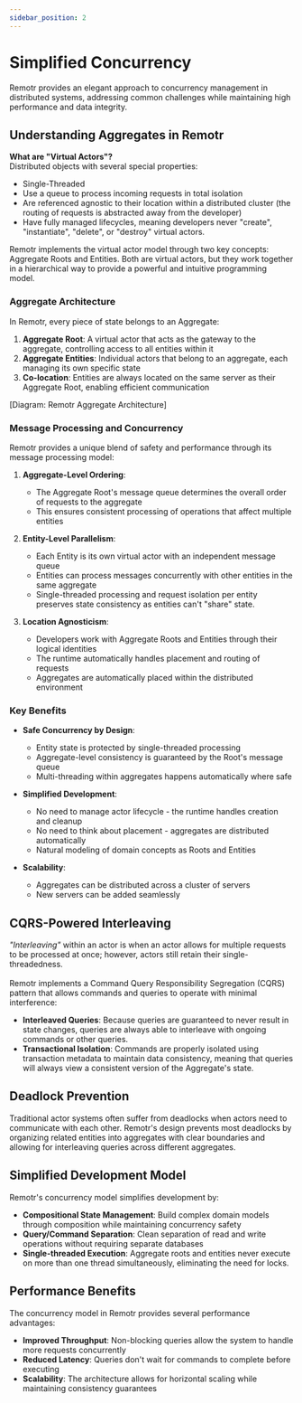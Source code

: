 ```yaml
---
sidebar_position: 2
---
```


# Simplified Concurrency

Remotr provides an elegant approach to concurrency management in distributed systems, addressing common challenges while maintaining high performance and data integrity.

## Understanding Aggregates in Remotr

**What are "Virtual Actors"?**\
Distributed objects with several special properties:
- Single-Threaded
- Use a queue to process incoming requests in total isolation
- Are referenced agnostic to their location within a distributed cluster (the routing of requests is abstracted away from the developer)
- Have fully managed lifecycles, meaning developers never "create", "instantiate", "delete", or "destroy" virtual actors.

Remotr implements the virtual actor model through two key concepts: Aggregate Roots and Entities. Both are virtual actors, but they work together in a hierarchical way to provide a powerful and intuitive programming model.

### Aggregate Architecture

In Remotr, every piece of state belongs to an Aggregate:

1. **Aggregate Root**: A virtual actor that acts as the gateway to the aggregate, controlling access to all entities within it
2. **Aggregate Entities**: Individual actors that belong to an aggregate, each managing its own specific state
3. **Co-location**: Entities are always located on the same server as their Aggregate Root, enabling efficient communication

[Diagram: Remotr Aggregate Architecture]
<!-- Insert diagram showing:
     - Aggregate Root with its message queue
     - Multiple Entity actors within the aggregate
     - Message flow from external sources through Root to Entities
     - Co-location on a single server -->

### Message Processing and Concurrency

Remotr provides a unique blend of safety and performance through its message processing model:

1. **Aggregate-Level Ordering**: 
   - The Aggregate Root's message queue determines the overall order of requests to the aggregate
   - This ensures consistent processing of operations that affect multiple entities

2. **Entity-Level Parallelism**:
   - Each Entity is its own virtual actor with an independent message queue
   - Entities can process messages concurrently with other entities in the same aggregate
   - Single-threaded processing and request isolation per entity preserves state consistency as entities can't "share" state.

3. **Location Agnosticism**:
   - Developers work with Aggregate Roots and Entities through their logical identities
   - The runtime automatically handles placement and routing of requests
   - Aggregates are automatically placed within the distributed environment

### Key Benefits

- **Safe Concurrency by Design**: 
  - Entity state is protected by single-threaded processing
  - Aggregate-level consistency is guaranteed by the Root's message queue
  - Multi-threading within aggregates happens automatically where safe

- **Simplified Development**:
  - No need to manage actor lifecycle - the runtime handles creation and cleanup
  - No need to think about placement - aggregates are distributed automatically
  - Natural modeling of domain concepts as Roots and Entities

- **Scalability**:
  - Aggregates can be distributed across a cluster of servers
  - New servers can be added seamlessly

## CQRS-Powered Interleaving

*"Interleaving"* within an actor is when an actor allows for multiple requests to be processed at once; however, actors still retain their single-threadedness.\
\
Remotr implements a Command Query Responsibility Segregation (CQRS) pattern that allows commands and queries to operate with minimal interference:

- **Interleaved Queries**: Because queries are guaranteed to never result in state changes, queries are always able to interleave with ongoing commands or other queries. 
- **Transactional Isolation**: Commands are properly isolated using transaction metadata to maintain data consistency, meaning that queries will always view a consistent version of the Aggregate's state.

## Deadlock Prevention

Traditional actor systems often suffer from deadlocks when actors need to communicate with each other. Remotr's design prevents most deadlocks by organizing related entities into aggregates with clear boundaries and allowing for interleaving queries across different aggregates.

## Simplified Development Model

Remotr's concurrency model simplifies development by:

- **Compositional State Management**: Build complex domain models through composition while maintaining concurrency safety
- **Query/Command Separation**: Clean separation of read and write operations without requiring separate databases
- **Single-threaded Execution**: Aggregate roots and entities never execute on more than one thread simultaneously, eliminating the need for locks.

## Performance Benefits

The concurrency model in Remotr provides several performance advantages:

- **Improved Throughput**: Non-blocking queries allow the system to handle more requests concurrently
- **Reduced Latency**: Queries don't wait for commands to complete before executing
- **Scalability**: The architecture allows for horizontal scaling while maintaining consistency guarantees